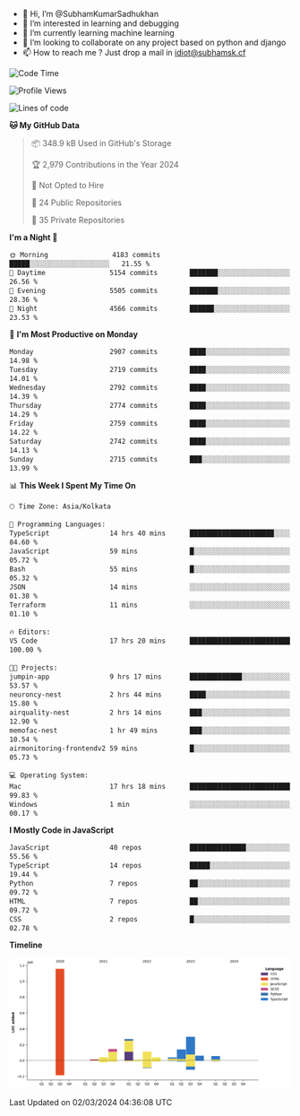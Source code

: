 - 👋 Hi, I’m @SubhamKumarSadhukhan
- 👀 I’m interested in learning and debugging
- 🌱 I’m currently learning machine learning
- 💞️ I’m looking to collaborate on any project based on python and django
- 📫 How to reach me ?
      Just drop a mail in idiot@subhamsk.cf

<!---
SubhamKumarSadhukhan/SubhamKumarSadhukhan is a ✨ special ✨ repository because its `README.md` (this file) appears on your GitHub profile.
You can click the Preview link to take a look at your changes.
--->


<!--START_SECTION:waka-->
![Code Time](http://img.shields.io/badge/Code%20Time-1%2C974%20hrs%2045%20mins-blue)

![Profile Views](http://img.shields.io/badge/Profile%20Views-29-blue)

![Lines of code](https://img.shields.io/badge/From%20Hello%20World%20I%27ve%20Written-2.4%20million%20lines%20of%20code-blue)

**🐱 My GitHub Data** 

> 📦 348.9 kB Used in GitHub's Storage 
 > 
> 🏆 2,979 Contributions in the Year 2024
 > 
> 🚫 Not Opted to Hire
 > 
> 📜 24 Public Repositories 
 > 
> 🔑 35 Private Repositories 
 > 
**I'm a Night 🦉** 

```text
🌞 Morning                4183 commits        █████░░░░░░░░░░░░░░░░░░░░   21.55 % 
🌆 Daytime                5154 commits        ███████░░░░░░░░░░░░░░░░░░   26.56 % 
🌃 Evening                5505 commits        ███████░░░░░░░░░░░░░░░░░░   28.36 % 
🌙 Night                  4566 commits        ██████░░░░░░░░░░░░░░░░░░░   23.53 % 
```
📅 **I'm Most Productive on Monday** 

```text
Monday                   2907 commits        ████░░░░░░░░░░░░░░░░░░░░░   14.98 % 
Tuesday                  2719 commits        ████░░░░░░░░░░░░░░░░░░░░░   14.01 % 
Wednesday                2792 commits        ████░░░░░░░░░░░░░░░░░░░░░   14.39 % 
Thursday                 2774 commits        ████░░░░░░░░░░░░░░░░░░░░░   14.29 % 
Friday                   2759 commits        ████░░░░░░░░░░░░░░░░░░░░░   14.22 % 
Saturday                 2742 commits        ████░░░░░░░░░░░░░░░░░░░░░   14.13 % 
Sunday                   2715 commits        ███░░░░░░░░░░░░░░░░░░░░░░   13.99 % 
```


📊 **This Week I Spent My Time On** 

```text
🕑︎ Time Zone: Asia/Kolkata

💬 Programming Languages: 
TypeScript               14 hrs 40 mins      █████████████████████░░░░   84.60 % 
JavaScript               59 mins             █░░░░░░░░░░░░░░░░░░░░░░░░   05.72 % 
Bash                     55 mins             █░░░░░░░░░░░░░░░░░░░░░░░░   05.32 % 
JSON                     14 mins             ░░░░░░░░░░░░░░░░░░░░░░░░░   01.38 % 
Terraform                11 mins             ░░░░░░░░░░░░░░░░░░░░░░░░░   01.10 % 

🔥 Editors: 
VS Code                  17 hrs 20 mins      █████████████████████████   100.00 % 

🐱‍💻 Projects: 
jumpin-app               9 hrs 17 mins       █████████████░░░░░░░░░░░░   53.57 % 
neuroncy-nest            2 hrs 44 mins       ████░░░░░░░░░░░░░░░░░░░░░   15.80 % 
airquality-nest          2 hrs 14 mins       ███░░░░░░░░░░░░░░░░░░░░░░   12.90 % 
memofac-nest             1 hr 49 mins        ███░░░░░░░░░░░░░░░░░░░░░░   10.54 % 
airmonitoring-frontendv2 59 mins             █░░░░░░░░░░░░░░░░░░░░░░░░   05.73 % 

💻 Operating System: 
Mac                      17 hrs 18 mins      █████████████████████████   99.83 % 
Windows                  1 min               ░░░░░░░░░░░░░░░░░░░░░░░░░   00.17 % 
```

**I Mostly Code in JavaScript** 

```text
JavaScript               40 repos            ██████████████░░░░░░░░░░░   55.56 % 
TypeScript               14 repos            █████░░░░░░░░░░░░░░░░░░░░   19.44 % 
Python                   7 repos             ██░░░░░░░░░░░░░░░░░░░░░░░   09.72 % 
HTML                     7 repos             ██░░░░░░░░░░░░░░░░░░░░░░░   09.72 % 
CSS                      2 repos             █░░░░░░░░░░░░░░░░░░░░░░░░   02.78 % 
```



**Timeline**

![Lines of Code chart](https://raw.githubusercontent.com/SubhamKumarSadhukhan/SubhamKumarSadhukhan/main/assets/bar_graph.png)


 Last Updated on 02/03/2024 04:36:08 UTC
<!--END_SECTION:waka-->
